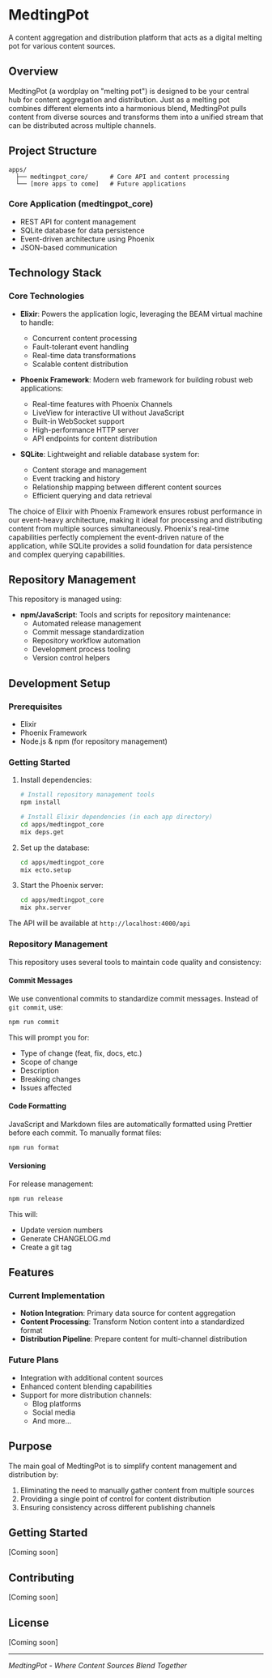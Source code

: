 # MedtingPot

A content aggregation and distribution platform that acts as a digital melting pot for various
content sources.

## Overview

MedtingPot (a wordplay on "melting pot") is designed to be your central hub for content aggregation
and distribution. Just as a melting pot combines different elements into a harmonious blend,
MedtingPot pulls content from diverse sources and transforms them into a unified stream that can be
distributed across multiple channels.

## Project Structure

```
apps/
  ├── medtingpot_core/      # Core API and content processing
  └── [more apps to come]   # Future applications
```

### Core Application (medtingpot_core)

- REST API for content management
- SQLite database for data persistence
- Event-driven architecture using Phoenix
- JSON-based communication

## Technology Stack

### Core Technologies

- **Elixir**: Powers the application logic, leveraging the BEAM virtual machine to handle:

  - Concurrent content processing
  - Fault-tolerant event handling
  - Real-time data transformations
  - Scalable content distribution

- **Phoenix Framework**: Modern web framework for building robust web applications:

  - Real-time features with Phoenix Channels
  - LiveView for interactive UI without JavaScript
  - Built-in WebSocket support
  - High-performance HTTP server
  - API endpoints for content distribution

- **SQLite**: Lightweight and reliable database system for:
  - Content storage and management
  - Event tracking and history
  - Relationship mapping between different content sources
  - Efficient querying and data retrieval

The choice of Elixir with Phoenix Framework ensures robust performance in our event-heavy
architecture, making it ideal for processing and distributing content from multiple sources
simultaneously. Phoenix's real-time capabilities perfectly complement the event-driven nature of the
application, while SQLite provides a solid foundation for data persistence and complex querying
capabilities.

## Repository Management

This repository is managed using:

- **npm/JavaScript**: Tools and scripts for repository maintenance:
  - Automated release management
  - Commit message standardization
  - Repository workflow automation
  - Development process tooling
  - Version control helpers

## Development Setup

### Prerequisites

- Elixir
- Phoenix Framework
- Node.js & npm (for repository management)

### Getting Started

1. Install dependencies:

   ```bash
   # Install repository management tools
   npm install

   # Install Elixir dependencies (in each app directory)
   cd apps/medtingpot_core
   mix deps.get
   ```

2. Set up the database:

   ```bash
   cd apps/medtingpot_core
   mix ecto.setup
   ```

3. Start the Phoenix server:

   ```bash
   cd apps/medtingpot_core
   mix phx.server
   ```

The API will be available at `http://localhost:4000/api`

### Repository Management

This repository uses several tools to maintain code quality and consistency:

#### Commit Messages

We use conventional commits to standardize commit messages. Instead of `git commit`, use:

```bash
npm run commit
```

This will prompt you for:

- Type of change (feat, fix, docs, etc.)
- Scope of change
- Description
- Breaking changes
- Issues affected

#### Code Formatting

JavaScript and Markdown files are automatically formatted using Prettier before each commit. To
manually format files:

```bash
npm run format
```

#### Versioning

For release management:

```bash
npm run release
```

This will:

- Update version numbers
- Generate CHANGELOG.md
- Create a git tag

## Features

### Current Implementation

- **Notion Integration**: Primary data source for content aggregation
- **Content Processing**: Transform Notion content into a standardized format
- **Distribution Pipeline**: Prepare content for multi-channel distribution

### Future Plans

- Integration with additional content sources
- Enhanced content blending capabilities
- Support for more distribution channels:
  - Blog platforms
  - Social media
  - And more...

## Purpose

The main goal of MedtingPot is to simplify content management and distribution by:

1. Eliminating the need to manually gather content from multiple sources
2. Providing a single point of control for content distribution
3. Ensuring consistency across different publishing channels

## Getting Started

[Coming soon]

## Contributing

[Coming soon]

## License

[Coming soon]

---

_MedtingPot - Where Content Sources Blend Together_
